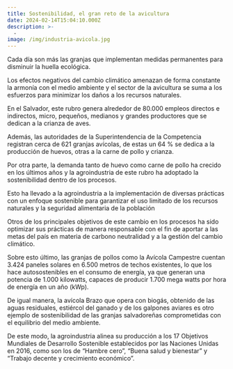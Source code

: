 ```yaml
---
title: Sostenibilidad, el gran reto de la avicultura
date: 2024-02-14T15:04:10.000Z
description: >-
  -
image: /img/industria-avicola.jpg
---
```


Cada día son más las granjas que implementan medidas permanentes para disminuir la huella ecológica.

Los efectos negativos del cambio climático amenazan de forma constante la armonía con el medio ambiente y el sector de la avicultura se suma a los esfuerzos para minimizar los daños a los recursos naturales.

En el Salvador, este rubro genera alrededor de 80.000 empleos directos e indirectos, micro, pequeños, medianos y grandes productores que se dedican a la crianza de aves.

Además, las autoridades de la Superintendencia de la Competencia registran cerca de 621 granjas avícolas, de estas un 64 % se dedica a la producción de huevos, otras a la carne de pollo y crianza.

Por otra parte, la demanda tanto de huevo como carne de pollo ha crecido en los últimos años y la agroindustria de este rubro ha adoptado la sostenibilidad dentro de los procesos.

Esto ha llevado a la agroindustria a la implementación de diversas prácticas con un enfoque sostenible para garantizar el uso limitado de los recursos naturales y la seguridad alimentaria de la población

Otros de los principales objetivos de este cambio en los procesos ha sido optimizar sus prácticas de manera responsable con el fin de aportar a las metas del país en materia de carbono neutralidad y a la gestión del cambio climático.

Sobre esto último, las granjas de pollos como la Avícola Campestre cuentan 3.424 paneles solares en 6.500 metros de techos existentes, lo que los hace autosostenibles en el consumo de energía, ya que generan una potencia de 1.000 kilowatts, capaces de producir 1.700 mega watts por hora de energía en un año (kWp).

De igual manera, la avícola Brazo que opera con biogás, obtenido de las aguas residuales, estiércol del ganado y de los galpones aviares es otro ejemplo de sostenibilidad de las granjas salvadoreñas comprometidas con el equilibrio del medio ambiente.

De este modo, la agroindustria  alinea su producción a los 17 Objetivos Mundiales de Desarrollo Sostenible establecidos por las Naciones Unidas en 2016, como son los de “Hambre cero”, “Buena salud y bienestar” y “Trabajo decente y crecimiento económico”. 
